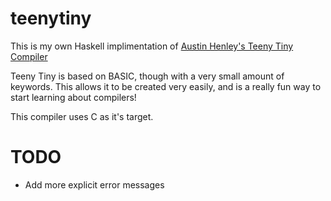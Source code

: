 # teenytiny

This is my own Haskell implimentation of [Austin Henley's Teeny Tiny Compiler](https://austinhenley.com/blog/teenytinycompiler1.html)

Teeny Tiny is based on BASIC, though with a very small amount of keywords. This allows it to be created very easily, and is a really fun way to start learning about compilers!

This compiler uses C as it's target.

# TODO
- Add more explicit error messages
